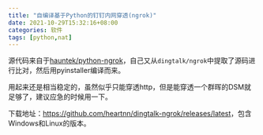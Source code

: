 ```yaml
---
title: "自编译基于Python的钉钉内网穿透(ngrok)"
date: 2021-10-29T15:32:16+08:00
categories: 软件
tags: [python,nat]
---
```


源代码来自于[hauntek/python-ngrok](https://github.com/hauntek/python-ngrok)，自己又从`dingtalk/ngrok`中提取了源码进行比对，然后用pyinstaller编译而来。

用起来还是相当稳定的，虽然似乎只能穿透http，但是能穿透一个群晖的DSM就足够了，建议应急的时候用一下。

下载地址：<https://github.com/heartnn/dingtalk-ngrok/releases/latest>，包含Windows和Linux的版本。
